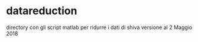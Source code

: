 # datareduction
directory con gli script matlab per ridurre i dati di shiva
versione al 2 Maggio 2018
